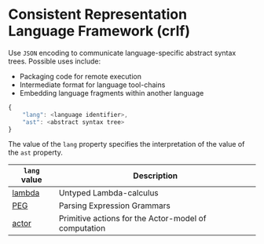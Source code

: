 # Consistent Representation Language Framework (crlf)

Use `JSON` encoding to communicate language-specific abstract syntax trees. Possible uses include:

* Packaging code for remote execution
* Intermediate format for language tool-chains
* Embedding language fragments within another language

```javascript
{
    "lang": <language identifier>,
    "ast": <abstract syntax tree>
}
```

The value of the `lang` property specifies the interpretation of the value of the `ast` property.

`lang` value | Description
-------------|------------
[lambda](lambda.md) | Untyped Lambda-calculus
[PEG](PEG.md) | Parsing Expression Grammars
[actor](actor.md) | Primitive actions for the Actor-model of computation
